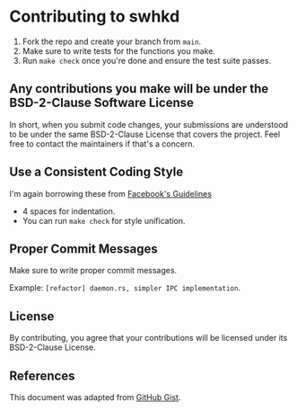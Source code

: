 # Contributing to swhkd

1. Fork the repo and create your branch from `main`.
1. Make sure to write tests for the functions you make.
1. Run `make check` once you're done and ensure the test suite passes.

## Any contributions you make will be under the BSD-2-Clause Software License
In short, when you submit code changes, your submissions are understood to be under the same BSD-2-Clause License that covers the project. Feel free to contact the maintainers if that's a concern.

## Use a Consistent Coding Style
I'm again borrowing these from [Facebook's Guidelines](https://github.com/facebook/draft-js/blob/a9316a723f9e918afde44dea68b5f9f39b7d9b00/CONTRIBUTING.md)

* 4 spaces for indentation.
* You can run `make check` for style unification.

## Proper Commit Messages
Make sure to write proper commit messages. 

Example: `[refactor] daemon.rs, simpler IPC implementation`.

## License
By contributing, you agree that your contributions will be licensed under its BSD-2-Clause License.

## References
This document was adapted from [GitHub Gist](https://gist.github.com/briandk/3d2e8b3ec8daf5a27a62).

